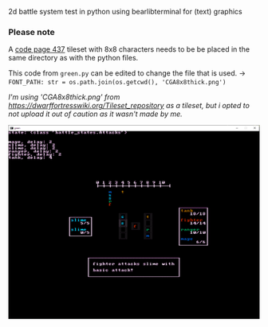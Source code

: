 2d battle system test in python using bearlibterminal for (text) graphics

### Please note
A [code page 437](https://en.wikipedia.org/wiki/Code_page_437) tileset with 8x8 characters needs to be be placed in the same directory as with the python files.

This code from `green.py` can be edited to change the file that is used. -> `FONT_PATH: str = os.path.join(os.getcwd(), 'CGA8x8thick.png')`

_I'm using 'CGA8x8thick.png' from https://dwarffortresswiki.org/Tileset_repository as a tileset, but i opted to not upload it out of caution as it wasn't made by me._


![demo screenshot](demo.png)
